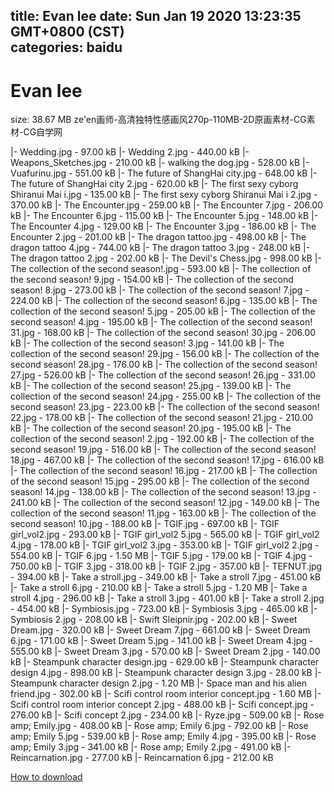 
title: Evan lee
date: Sun Jan 19 2020 13:23:35 GMT+0800 (CST)    
categories: baidu
---

# Evan lee
size: 38.67 MB
 ze'en画师-高清独特性感画风270p-110MB-2D原画素材-CG素材-CG自学网
 
|- Wedding.jpg - 97.00 kB
|- Wedding 2.jpg - 440.00 kB
|- Weapons_Sketches.jpg - 210.00 kB
|- walking the dog.jpg - 528.00 kB
|- Vuafurinu.jpg - 551.00 kB
|- The future of ShangHai city.jpg - 648.00 kB
|- The future of ShangHai city 2.jpg - 620.00 kB
|- The first sexy cyborg Shiranui Mai i.jpg - 135.00 kB
|- The first sexy cyborg Shiranui Mai i 2.jpg - 370.00 kB
|- The Encounter.jpg - 259.00 kB
|- The Encounter 7.jpg - 206.00 kB
|- The Encounter 6.jpg - 115.00 kB
|- The Encounter 5.jpg - 148.00 kB
|- The Encounter 4.jpg - 129.00 kB
|- The Encounter 3.jpg - 186.00 kB
|- The Encounter 2.jpg - 201.00 kB
|- The dragon tattoo.jpg - 498.00 kB
|- The dragon tattoo 4.jpg - 744.00 kB
|- The dragon tattoo 3.jpg - 248.00 kB
|- The dragon tattoo 2.jpg - 202.00 kB
|- The Devil's Chess.jpg - 998.00 kB
|- The collection of the second season!.jpg - 593.00 kB
|- The collection of the second season! 9.jpg - 154.00 kB
|- The collection of the second season! 8.jpg - 273.00 kB
|- The collection of the second season! 7.jpg - 224.00 kB
|- The collection of the second season! 6.jpg - 135.00 kB
|- The collection of the second season! 5.jpg - 205.00 kB
|- The collection of the second season! 4.jpg - 195.00 kB
|- The collection of the second season! 31.jpg - 168.00 kB
|- The collection of the second season! 30.jpg - 206.00 kB
|- The collection of the second season! 3.jpg - 141.00 kB
|- The collection of the second season! 29.jpg - 156.00 kB
|- The collection of the second season! 28.jpg - 176.00 kB
|- The collection of the second season! 27.jpg - 526.00 kB
|- The collection of the second season! 26.jpg - 331.00 kB
|- The collection of the second season! 25.jpg - 139.00 kB
|- The collection of the second season! 24.jpg - 255.00 kB
|- The collection of the second season! 23.jpg - 223.00 kB
|- The collection of the second season! 22.jpg - 178.00 kB
|- The collection of the second season! 21.jpg - 210.00 kB
|- The collection of the second season! 20.jpg - 195.00 kB
|- The collection of the second season! 2.jpg - 192.00 kB
|- The collection of the second season! 19.jpg - 516.00 kB
|- The collection of the second season! 18.jpg - 467.00 kB
|- The collection of the second season! 17.jpg - 616.00 kB
|- The collection of the second season! 16.jpg - 217.00 kB
|- The collection of the second season! 15.jpg - 295.00 kB
|- The collection of the second season! 14.jpg - 138.00 kB
|- The collection of the second season! 13.jpg - 241.00 kB
|- The collection of the second season! 12.jpg - 149.00 kB
|- The collection of the second season! 11.jpg - 163.00 kB
|- The collection of the second season! 10.jpg - 188.00 kB
|- TGIF.jpg - 697.00 kB
|- TGIF girl_vol2.jpg - 293.00 kB
|- TGIF girl_vol2 5.jpg - 565.00 kB
|- TGIF girl_vol2 4.jpg - 178.00 kB
|- TGIF girl_vol2 3.jpg - 353.00 kB
|- TGIF girl_vol2 2.jpg - 554.00 kB
|- TGIF 6.jpg - 1.50 MB
|- TGIF 5.jpg - 179.00 kB
|- TGIF 4.jpg - 750.00 kB
|- TGIF 3.jpg - 318.00 kB
|- TGIF 2.jpg - 357.00 kB
|- TEFNUT.jpg - 394.00 kB
|- Take a stroll.jpg - 349.00 kB
|- Take a stroll 7.jpg - 451.00 kB
|- Take a stroll 6.jpg - 210.00 kB
|- Take a stroll 5.jpg - 1.20 MB
|- Take a stroll 4.jpg - 296.00 kB
|- Take a stroll 3.jpg - 401.00 kB
|- Take a stroll 2.jpg - 454.00 kB
|- Symbiosis.jpg - 723.00 kB
|- Symbiosis 3.jpg - 465.00 kB
|- Symbiosis 2.jpg - 208.00 kB
|- Swift Sleipnir.jpg - 202.00 kB
|- Sweet Dream.jpg - 320.00 kB
|- Sweet Dream 7.jpg - 661.00 kB
|- Sweet Dream 6.jpg - 171.00 kB
|- Sweet Dream 5.jpg - 141.00 kB
|- Sweet Dream 4.jpg - 555.00 kB
|- Sweet Dream 3.jpg - 570.00 kB
|- Sweet Dream 2.jpg - 140.00 kB
|- Steampunk character design.jpg - 629.00 kB
|- Steampunk character design 4.jpg - 898.00 kB
|- Steampunk character design 3.jpg - 28.00 kB
|- Steampunk character design 2.jpg - 1.20 MB
|- Space man and his alien friend.jpg - 302.00 kB
|- Scifi control room interior concept.jpg - 1.60 MB
|- Scifi control room interior concept 2.jpg - 488.00 kB
|- Scifi concept.jpg - 276.00 kB
|- Scifi concept 2.jpg - 234.00 kB
|- Ryze.jpg - 509.00 kB
|- Rose amp; Emily.jpg - 408.00 kB
|- Rose amp; Emily 6.jpg - 792.00 kB
|- Rose amp; Emily 5.jpg - 539.00 kB
|- Rose amp; Emily 4.jpg - 395.00 kB
|- Rose amp; Emily 3.jpg - 341.00 kB
|- Rose amp; Emily 2.jpg - 491.00 kB
|- Reincarnation.jpg - 277.00 kB
|- Reincarnation 6.jpg - 212.00 kB

[How to download](https://bpcam.bemobtrk.com/go/2ceec3aa-1ca2-46d6-b9ff-aaa5c184517c?jno=18)